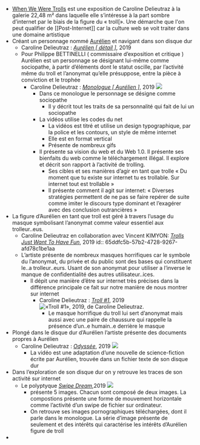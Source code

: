 - <a name="__refheading___toc7341_275591901 copie 1 copie 1 copie 1 copie 3 copie 1 copie 1"></a>[When We Were Trolls](https://vimeo.com/365940777) est une exposition de Caroline Delieutraz à la galerie 22,48 m² dans laquelle elle s’intéresse à la part sombre d’internet par le biais de la figure du « troll[». Une démarche que l'on peut qualifier de [[Post-Internet]] car la culture web se voit traiter dans une domaine artistique
- Créant un personnage nommé [Aurélien](http://delieutraz.net/aurelien-fr/) et navigant dans son disque dur
	- Caroline Delieutraz : [*Aurélien \[ détail \]*](https://www.2248m2.com/carolinedelieutraz?lightbox=dataItem-k10wj3g3), 2019
	- Pour Philippe BETTINELLI ( commissaire d’exposition et critique ) Aurélien est un personnage se désignant lui-même comme sociopathe, à partir d’éléments dont le statut oscille, par l’activité même du troll et l’anonymat qu’elle présuppose, entre la pièce à conviction et le trophée
		- Caroline Delieutraz : [*Monologue \[ Aurélien \]*](http://delieutraz.net/aurelien-fr/2021-aurelien-fr.pdf), 2019 ![](https://static.wixstatic.com/media/d26af2_40855c008dc94dc8a5a812efc4c2d24d~mv2.jpg/v1/fill/w_405,h_720,al_c,q_80,usm_0.33_1.00_0.00,enc_auto/d26af2_40855c008dc94dc8a5a812efc4c2d24d~mv2.jpg)
			- Dans ce monologue le personnage se désigne comme sociopathe
				- Il y décrit tout les traits de sa personnalité qui fait de lui un sociopathe
			- La vidéos utilise les codes du net
				- La vidéos est titré et utilise un design typographique, par la police et les contours, un style de même internet
				- Elle est en format vertical
				- Présente de nombreux gifs
			- Il présente sa vision du web et du Web 1.0. Il présente ses bienfaits du web comme le téléchargement illégal. Il explore et décrit son rapport à l’activité de trolling.
				- Ses cibles et ses manières d’agir en tant que trolle « Du moment que tu existe sur internet tu es trollable. Sur internet tout est trollable »
				- Il présente comment il agit sur internet: « Diverses stratégies permettent de ne pas se faire repérer de suite comme imiter le discours type dominant et l’exagérer avec des conclusion outrancières »
- La figure d’Aurélien en tant que troll est géré à travers l’usage du masque symbolisant l’anonymat comme valeur essentiel aux trolleur..eus.
	- Caroline Delieutraz en collaboration avec Vincent KIMYON: [*Trolls Just Want To Have Fun*](https://twitter.com/2248m2/status/1191248904689504257), 2019
	  id:: 65ddfc5b-57b2-4728-9267-afd78c1be1aa
	- L’artiste présente de nombreux masques horrifiques car le symbole du l’anonymat, du privée et du public sont des bases qui constituent le..a trolleur..eurs. Usant de son anonymat pour utiliser a l’inverse le manque de confidentialité des autres utilisateur..ices.
		- Il dépit une manière d’être sur internet très précises dans la différence principale ce fait sur notre manière de nous montrer sur internet
			- Caroline Delieutraz : [*Troll #1*](https://www.liberation.fr/arts/2019/10/14/caroline-delieutraz-autopsie-d-un-troll_1757534/), 2019 ![«Troll #1», 2019, de Caroline Delieutraz. ](https://www.liberation.fr/resizer/d0IVpO_DJMkMlTmAKzQzTlCzBhw=/1600x0/filters:format(jpg):quality(70)/cloudfront-eu-central-1.images.arcpublishing.com/liberation/CG3P73SVFDBXTJHHZ55S3NAIVQ.jpg)
				- Le masque horrifique du troll lui sert d’anonymat mais aussi avec une paire de chaussure qui rappelle la présence d’un..e humain..e derrière le masque
- Plongé dans le disque dur d’Aurélien l’artiste présente des documents propres à Aurélien
	- Caroline Delieutraz : [*Odyssée*](http://delieutraz.net/aurelien-fr/), 2019 ![](https://www.artpress.com/wp-content/uploads/2019/09/montage_3_videos.jpg)
		- La vidéo est une adaptation d’une nouvelle de science-fiction écrite par Aurélien, trouvée dans un fichier texte de son disque dur
- Dans l’exploration de son disque dur on y retrouve les traces de son activité sur internet
	- Le polyptyque [*Swipe Dream*](https://www.artpress.com/2019/09/25/caroline-delieutraz-when-we-were-trolls-wwwt/),2019 ![](https://www.artpress.com/wp-content/uploads/2019/09/Swipe_Dream.jpeg)
		- présente 5 images. Chacun sont composé de deux images. La compostions présente une forme de mouvement horizontale comme l’activité d’un swipe de fichier sur ordinateur.
		- On retrouve ses images pornographiques téléchargées, dont il parle dans le monologue. La série d’image présente de seulement et des intérêts qui caractérise les intérêts d’Aurélien figure de troll
-